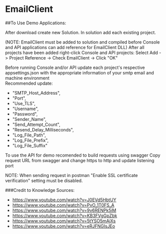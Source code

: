 # EmailClient

##To Use Demo Applications:

After download create new Solution.
In solution add each existing project.

(NOTE: EmailClient must be added to solution and compiled before Console and API applications can add reference for EmailClient DLL)
After all projects have been added right-click Console and API projects: 
    Select Add -> Project Reference -> Check EmailClient -> Click "OK"
    
Before running Console and/or API update each project's respective appsettings.json with the appropriate information of your smtp email and machine environment  
Recommended update:
* "SMTP_Host_Address",
* "Port",
* "Use_TLS",
* "Username",
* "Password",
* "Sender_Name",
* "Send_Attempt_Count",
* "Resend_Delay_Milliseconds",
* "Log_File_Path",
* "Log_File_Prefix",
* "Log_File_Suffix"
               
To use the API for demo recomended to build requests using swagger
Copy request URL from swagger and change https to http and update listening port

NOTE: When sending request in postman "Enable SSL certificate verification" setting must be disabled.


###Credit to Knowledge Sources:
* https://www.youtube.com/watch?v=J0EVd5HbtUY
* https://www.youtube.com/watch?v=PvO_1T0FS_A
* https://www.youtube.com/watch?v=9v6RENPk5iM
* https://www.youtube.com/watch?v=KB3FVgGpZbk
* https://www.youtube.com/watch?v=5tYSO5mAjXs
* https://www.youtube.com/watch?v=eRJFNGIsJEo
